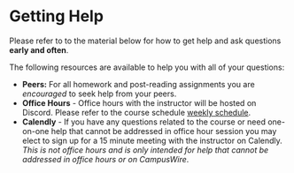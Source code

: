 # Getting Help

Please refer to to the material below for how to get help and ask questions **early and often**.

The following resources are available to help you with all of your questions:
* **Peers:** For all homework and post-reading assignments you are *encouraged* to seek help from your peers.
* **Office Hours** - Office hours with the instructor will be hosted on Discord. Please refer to the course schedule [weekly schedule](https://hamiltonfour.tech/uni-high-fall-21/schedule/).
* **Calendly** - If you have any questions related to the course or need one-on-one help that cannot be addressed in office hour session you may elect to sign up for a 15 minute meeting with the instructor on Calendly. *This is not office hours and is only intended for help that cannot be addressed in office hours or on CampusWire*.
